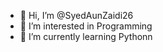 - 👋 Hi, I’m @SyedAunZaidi26
- 👀 I’m interested in Programming
- 🌱 I’m currently learning Pythonn
<!---
SyedAunZaidi26/SyedAunZaidi26 is a ✨ special ✨ repository because its `README.md` (this file) appears on your GitHub profile.
You can click the Preview link to take a look at your changes.
--->
